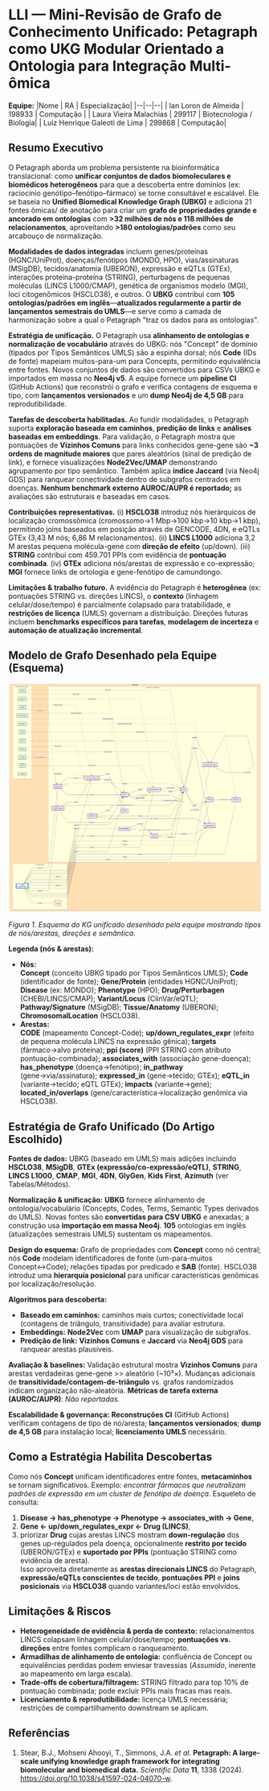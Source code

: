# LLI — Mini-Revisão de Grafo de Conhecimento Unificado: Petagraph como UKG Modular Orientado a Ontologia para Integração Multi-ômica

**Equipe:**
|Nome  | RA | Especialização|
|--|--|--|
| Ian Loron de Almeida  | 198933  | Computação |
| Laura Vieira Malachias  | 299117  | Biotecnologia / Biologia|
| Luiz Henrique Galeoti de Lima  | 299868  | Computação|


## Resumo Executivo
O Petagraph aborda um problema persistente na bioinformática translacional: como **unificar conjuntos de dados biomoleculares e biomédicos heterogêneos** para que a descoberta entre domínios (ex: raciocínio genótipo–fenótipo–fármaco) se torne consultável e escalável. Ele se baseia no **Unified Biomedical Knowledge Graph (UBKG)** e adiciona 21 fontes ômicas/ de anotação para criar um **grafo de propriedades grande e ancorado em ontologias** com **>32 milhões de nós e 118 milhões de relacionamentos**, aproveitando **>180 ontologias/padrões** como seu arcabouço de normalização.

**Modalidades de dados integradas** incluem genes/proteínas (HGNC/UniProt), doenças/fenótipos (MONDO, HPO), vias/assinaturas (MSigDB), tecidos/anatomia (UBERON), expressão e eQTLs (GTEx), interações proteína-proteína (STRING), perturbagens de pequenas moléculas (LINCS L1000/CMAP), genética de organismos modelo (MGI), loci citogenômicos (HSCLO38), e outros. O **UBKG** contribui com **105 ontologias/padrões em inglês**—**atualizados regularmente a partir de lançamentos semestrais do UMLS**—e serve como a camada de harmonização sobre a qual o Petagraph "traz os dados para as ontologias".

**Estratégia de unificação.** O Petagraph usa **alinhamento de ontologias e normalização de vocabulário** através do UBKG: nós "Concept" de domínio (tipados por Tipos Semânticos UMLS) são a espinha dorsal; nós **Code** (IDs de fonte) mapeiam muitos-para-um para Concepts, permitindo equivalência entre fontes. Novos conjuntos de dados são convertidos para CSVs UBKG e importados em massa no **Neo4j v5**. A equipe fornece um **pipeline CI** (GitHub Actions) que reconstrói o grafo e verifica contagens de esquema e tipo, com **lançamentos versionados** e um **dump Neo4j de 4,5 GB** para reprodutibilidade.

**Tarefas de descoberta habilitadas.** Ao fundir modalidades, o Petagraph suporta **exploração baseada em caminhos**, **predição de links** e **análises baseadas em embeddings**. Para validação, o Petagraph mostra que pontuações de **Vizinhos Comuns** para links conhecidos gene-gene são **~3 ordens de magnitude maiores** que pares aleatórios (sinal de predição de link), e fornece visualizações **Node2Vec/UMAP** demonstrando agrupamento por tipo semântico. Também aplica **índice Jaccard** (via Neo4j GDS) para ranquear conectividade dentro de subgrafos centrados em doenças. **Nenhum benchmark externo AUROC/AUPR é reportado;** as avaliações são estruturais e baseadas em casos.

**Contribuições representativas.** (i) **HSCLO38** introduz nós hierárquicos de localização cromossômica (cromossomo→1 Mbp→100 kbp→10 kbp→1 kbp), permitindo joins baseados em posição através de GENCODE, 4DN, e eQTLs GTEx (3,43 M nós; 6,86 M relacionamentos). (ii) **LINCS L1000** adiciona 3,2 M arestas pequena molécula-gene com **direção de efeito** (up/down). (iii) **STRING** contribui com 459.701 PPIs com evidência de **pontuação combinada**. (iv) **GTEx** adiciona nós/arestas de expressão e co-expressão; **MGI** fornece links de ortologia e gene-fenótipo de camundongo.

**Limitações & trabalho futuro.** A evidência do Petagraph é **heterogênea** (ex: pontuações STRING vs. direções LINCS), o **contexto** (linhagem celular/dose/tempo) é parcialmente colapsado para tratabilidade, e **restrições de licença** (UMLS) governam a distribuição. Direções futuras incluem **benchmarks específicos para tarefas**, **modelagem de incerteza** e **automação de atualização incremental**.

## Modelo de Grafo Desenhado pela Equipe (Esquema)
[![Diagrama do Grafo](./figuras/diagrama-grafo.png)](./figuras/diagrama-grafo.png)


*Figura 1. Esquema do KG unificado desenhado pela equipe mostrando tipos de nós/arestas, direções e semântica.*

**Legenda (nós & arestas):**
- **Nós:**  
  **Concept** (conceito UBKG tipado por Tipos Semânticos UMLS); **Code** (identificador de fonte); **Gene/Protein** (entidades HGNC/UniProt); **Disease** (ex: MONDO); **Phenotype** (HPO); **Drug/Perturbagen** (CHEBI/LINCS/CMAP); **Variant/Locus** (ClinVar/eQTL); **Pathway/Signature** (MSigDB); **Tissue/Anatomy** (UBERON); **ChromosomalLocation** (HSCLO38).  
- **Arestas:**  
  **CODE** (mapeamento Concept-Code); **up/down_regulates_expr** (efeito de pequena molécula LINCS na expressão gênica); **targets** (fármaco→alvo proteína); **ppi (score)** (PPI STRING com atributo pontuação-combinada); **associates_with** (associação gene-doença); **has_phenotype** (doença→fenótipo); **in_pathway** (gene→via/assinatura); **expressed_in** (gene→tecido; GTEx); **eQTL_in** (variante→tecido; eQTL GTEx); **impacts** (variante→gene); **located_in/overlaps** (gene/característica→localização genômica via HSCLO38).

## Estratégia de Grafo Unificado (Do Artigo Escolhido)

**Fontes de dados:** UBKG (baseado em UMLS) mais adições incluindo **HSCLO38**, **MSigDB**, **GTEx (expressão/co-expressão/eQTL)**, **STRING**, **LINCS L1000**, **CMAP**, **MGI**, **4DN**, **GlyGen**, **Kids First**, **Azimuth** (ver Tabelas/Métodos).

**Normalização & unificação:** **UBKG** fornece alinhamento de ontologia/vocabulário (Concepts, Codes, Terms, Semantic Types derivados do UMLS). Novas fontes são **convertidas para CSV UBKG** e anexadas; a construção usa **importação em massa Neo4j**. **105** ontologias em inglês (atualizações semestrais UMLS) sustentam os mapeamentos.

**Design do esquema:** Grafo de propriedades com **Concept** como nó central; nós **Code** modelam identificadores de fonte (um-para-muitos Concept↔Code); relações tipadas por predicado e **SAB** (fonte). HSCLO38 introduz uma **hierarquia posicional** para unificar características genômicas por localização/resolução.

**Algoritmos para descoberta:**  
- **Baseado em caminhos:** caminhos mais curtos; conectividade local (contagens de triângulo, transitividade) para avaliar estrutura.  
- **Embeddings:** **Node2Vec** com **UMAP** para visualização de subgrafos.  
- **Predição de link:** **Vizinhos Comuns** e **Jaccard** via **Neo4j GDS** para ranquear arestas plausíveis.

**Avaliação & baselines:** Validação estrutural mostra **Vizinhos Comuns** para arestas verdadeiras gene-gene >> aleatório (~10³×). Mudanças adicionais de **transitividade/contagem-de-triângulo** vs. grafos randomizados indicam organização não-aleatória. **Métricas de tarefa externa (AUROC/AUPR)**: *Não reportadas.*

**Escalabilidade & governança:** **Reconstruções CI** (GitHub Actions) verificam contagens de tipo de nó/aresta; **lançamentos versionados**; **dump de 4,5 GB** para instalação local; **licenciamento UMLS** necessário.

## Como a Estratégia Habilita Descobertas
Como nós **Concept** unificam identificadores entre fontes, **metacaminhos** se tornam significativos. Exemplo: *encontrar fármacos que neutralizam padrões de expressão em um cluster de fenótipo de doença*. Esqueleto de consulta:  
1) **Disease → has_phenotype → Phenotype → associates_with → Gene**,  
2) **Gene ← up/down_regulates_expr ← Drug (LINCS)**,  
3) priorizar **Drug** cujas arestas LINCS mostram **down-regulação** dos genes up-regulados pela doença, opcionalmente **restrito por tecido** (UBERON/GTEx) e **suportado por PPIs** (pontuação STRING como evidência de aresta).  
Isso aproveita diretamente as **arestas direcionais LINCS** do Petagraph, **expressão/eQTLs conscientes de tecido**, **pontuações PPI** e **joins posicionais** via **HSCLO38** quando variantes/loci estão envolvidos.

## Limitações & Riscos
* **Heterogeneidade de evidência & perda de contexto:** relacionamentos LINCS colapsam linhagem celular/dose/tempo; **pontuações vs. direções** entre fontes complicam o ranqueamento.  
* **Armadilhas de alinhamento de ontologia:** confluência de Concept ou equivalências perdidas podem enviesar travessias (*Assumido*, inerente ao mapeamento em larga escala).  
* **Trade-offs de cobertura/filtragem:** STRING filtrado para top 10% de pontuação combinada; pode excluir PPIs mais fracas mas reais.  
* **Licenciamento & reprodutibilidade:** licença UMLS necessária; restrições de compartilhamento downstream se aplicam.

## Referências
1. Stear, B.J., Mohseni Ahooyi, T., Simmons, J.A. *et al.* **Petagraph: A large-scale unifying knowledge graph framework for integrating biomolecular and biomedical data.** *Scientific Data* **11**, 1338 (2024). https://doi.org/10.1038/s41597-024-04070-w.
